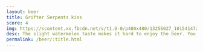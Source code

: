 ```yaml
---
layout: beer
title: Grifter Serpents kiss
score: 4
img: https://scontent.xx.fbcdn.net/v/t1.0-0/p480x480/13256027_10154147277688745_7034538653078229756_n.jpg?oh=ab0cafa453adc2a1f09c5238e09f3ebe&oe=588DB578
desc: The slight watermelon taste makes it hard to enjoy the beer. You get used to it but there\'s not a lot of reason to
permalink: /beer/:title.html
---
```

